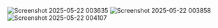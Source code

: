 ![Screenshot 2025-05-22 003635](https://github.com/user-attachments/assets/36c7f554-9ffc-4851-bf99-a4e2092fead0)
![Screenshot 2025-05-22 003858](https://github.com/user-attachments/assets/f5a168bd-bfe9-4055-9b1d-0323898252f1)
![Screenshot 2025-05-22 004107](https://github.com/user-attachments/assets/4cdf8433-0742-4730-8dd2-9eac555ed11b)
